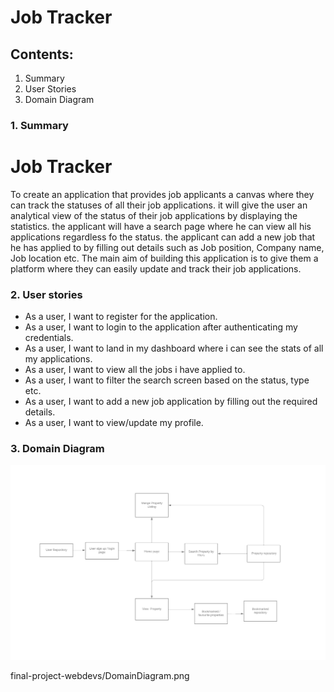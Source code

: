 # Job Tracker

## Contents:

1. Summary
2. User Stories
3. Domain Diagram

### 1. Summary

# Job Tracker

To create an application that provides job applicants a canvas where they can track the statuses of all their job applications. it will give the user an analytical view of the status of their job applications by displaying the statistics. the applicant will have a search page where he can view all his applications regardless fo the status. the applicant can add a new job that he has applied to by filling out details such as Job position, Company name, Job location etc.
The main aim of building this application is to give them a platform where they can easily update and track their job applications.

### 2. User stories

- As a user, I want to register for the application.
- As a user, I want to login to the application after authenticating my credentials.
- As a user, I want to land in my dashboard where i can see the stats of all my applications.
- As a user, I want to view all the jobs i have applied to.
- As a user, I want to filter the search screen based on the status, type etc.
- As a user, I want to add a new job application by filling out the required details.
- As a user, I want to view/update my profile.

### 3. Domain Diagram


![Domain Diagram](DomainDiagram.png?raw=true "Page view")


final-project-webdevs/DomainDiagram.png
